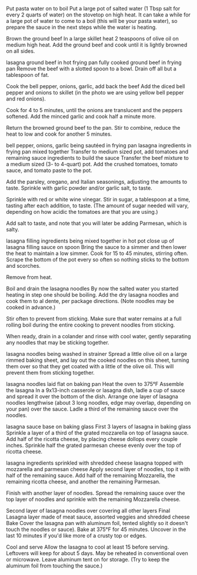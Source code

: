 Put pasta water on to boil
Put a large pot of salted water (1 Tbsp salt for every 2 quarts of water) on the stovetop on high heat. It can take a while for a large pot of water to come to a boil (this will be your pasta water), so prepare the sauce in the next steps while the water is heating.

Brown the ground beef
In a large skillet heat 2 teaspoons of olive oil on medium high heat. Add the ground beef and cook until it is lightly browned on all sides.

lasagna ground beef in hot frying pan
fully cooked ground beef in frying pan 
Remove the beef with a slotted spoon to a bowl. Drain off all but a tablespoon of fat.

Cook the bell pepper, onions, garlic, add back the beef
Add the diced bell pepper and onions to skillet (in the photo we are using yellow bell pepper and red onions).

Cook for 4 to 5 minutes, until the onions are translucent and the peppers softened. Add the minced garlic and cook half a minute more.

Return the browned ground beef to the pan. Stir to combine, reduce the heat to low and cook for another 5 minutes.

bell pepper, onions, garlic being sautéed in frying pan
lasagna ingredients in frying pan mixed together 
Transfer to medium sized pot, add tomatoes and remaining sauce ingredients to build the sauce
Transfer the beef mixture to a medium sized (3- to 4-quart) pot. Add the crushed tomatoes, tomato sauce, and tomato paste to the pot.

Add the parsley, oregano, and Italian seasonings, adjusting the amounts to taste. Sprinkle with garlic powder and/or garlic salt, to taste.

Sprinkle with red or white wine vinegar. Stir in sugar, a tablespoon at a time, tasting after each addition, to taste. (The amount of sugar needed will vary, depending on how acidic the tomatoes are that you are using.)

Add salt to taste, and note that you will later be adding Parmesan, which is salty.

lasagna filling ingredients being mixed together in hot pot
close up of lasagna filling sauce on spoon
Bring the sauce to a simmer and then lower the heat to maintain a low simmer. Cook for 15 to 45 minutes, stirring often. Scrape the bottom of the pot every so often so nothing sticks to the bottom and scorches.

Remove from heat.

Boil and drain the lasagna noodles
By now the salted water you started heating in step one should be boiling. Add the dry lasagna noodles and cook them to al dente, per package directions. (Note noodles may be cooked in advance.)

Stir often to prevent from sticking. Make sure that water remains at a full rolling boil during the entire cooking to prevent noodles from sticking.

When ready, drain in a colander and rinse with cool water, gently separating any noodles that may be sticking together.

lasagna noodles being washed in strainer 
Spread a little olive oil on a large rimmed baking sheet, and lay out the cooked noodles on this sheet, turning them over so that they get coated with a little of the olive oil. This will prevent them from sticking together.

lasagna noodles laid flat on baking pan 
Heat the oven to 375°F
Assemble the lasagna
In a 9x13-inch casserole or lasagna dish, ladle a cup of sauce and spread it over the bottom of the dish. Arrange one layer of lasagna noodles lengthwise (about 3 long noodles, edge may overlap, depending on your pan) over the sauce. Ladle a third of the remaining sauce over the noodles.

lasagna sauce base on baking glass 
First 3 layers of lasagna in baking glass 
Sprinkle a layer of a third of the grated mozzarella on top of lasagna sauce. Add half of the ricotta cheese, by placing cheese dollops every couple inches. Sprinkle half the grated parmesan cheese evenly over the top of ricotta cheese.

lasagna ingredients sprinkled with shredded cheese 
lasagna topped with mozzarella and parmesan cheese 
Apply second layer of noodles, top it with half of the remaining sauce. Add half of the remaining Mozzarella, the remaining ricotta cheese, and another the remaining Parmesan.

Finish with another layer of noodles. Spread the remaining sauce over the top layer of noodles and sprinkle with the remaining Mozzarella cheese.

Second layer of lasagna noodles over covering all other layers 
Final Lasagna layer made of meat sauce, assorted veggies and shredded cheese 
Bake
Cover the lasagna pan with aluminum foil, tented slightly so it doesn't touch the noodles or sauce). Bake at 375°F for 45 minutes. Uncover in the last 10 minutes if you'd like more of a crusty top or edges.

Cool and serve
Allow the lasagna to cool at least 15 before serving. Leftovers will keep for about 5 days. May be reheated in conventional oven or microwave. Leave aluminum tent on for storage. (Try to keep the aluminum foil from touching the sauce.)